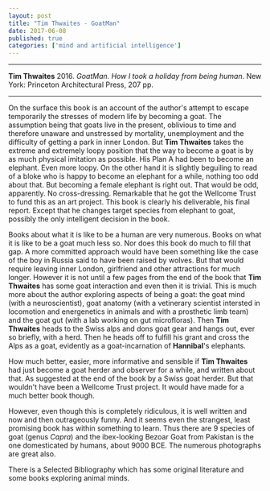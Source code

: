 ```yaml
---
layout: post
title: "Tim Thwaites - GoatMan"
date: 2017-06-08
published: true
categories: ['mind and artificial intelligence']
---
```



***
<b>Tim Thwaites</b> 2016. _GoatMan. How I took a holiday from being human_. New York: Princeton Architectural Press, 207 pp.

***


On the surface this book is an account of the author's attempt to escape temporarily the stresses of modern life by becoming a goat.  The assumption being that goats live in the present, oblivious to time and therefore unaware and unstressed by mortality, unemployment and the difficulty of getting a park in inner London.  But **Tim Thwaites** takes the extreme and extremely loopy position that the way to become a goat is by as much physical imitation as possible.  His Plan A had been to become an elephant.  Even more loopy.  On the other hand it is slightly beguiling to read of a bloke who is happy to become an elephant for a while, nothing too odd about that.  But becoming a female elephant is right out.  That would be odd, apparently.  No cross-dressing.  Remarkable that he got the Wellcome Trust to fund this as an art project.  This book is clearly his deliverable, his final report.  Except that he changes target species from elephant to goat, possibly the only intelligent decision in the book.

Books about what it is like to be a human are very numerous.  Books on what it is like to be a goat much less so.  Nor does this book do much to fill that gap.  A more committed approach would have been something like the case of the boy in Russia said to have been raised by wolves. But that would require leaving inner London, girlfriend and other attractions for much longer.  However it is not until a few pages from the end of the book that **Tim Thwaites** has some goat interaction and even then it is trivial.  This is much more about the author exploring aspects of being a goat: the goat mind (with a neuroscientist), goat anatomy (with a vetinerary scientist intersted in locomotion and energenetics in animals and with a prosthetic limb team) and the goat gut (with a lab working on gut microfloras).  Then **Tim Thwaites** heads to the Swiss alps and dons goat gear and hangs out, ever so briefly, with a herd.  Then he heads off to fulfill his grant and cross the Alps as a goat, evidently as a goat-incarnation of **Hannibal**'s elephants. 

How much better, easier, more informative and sensible if **Tim Thwaites** had just become a goat herder and observer for a while, and written about that.  As suggested at the end of the book by a Swiss goat herder.  But that wouldn't have been a Wellcome Trust project.  It would have made for a much better book though. 

<img align="right" src="http://timeteam.github.io/images/goatman_hires-rgb-50_custom-1b0453ed7ac80449fc671e5fcfa7d59bb3eb96f3-s800-c85.jpg" alt=""> 

However, even though this is completely ridiculous, it is well written and now and then outrageously funny.  And it seems even the strangest, least promising book has within something to learn.  Thus  there are 9 species of goat (genus _Capra_) and the ibex-looking Bezoar Goat from Pakistan is the one domesticated by humans, about 9000 BCE.  The numerous photographs are great also.

There is a Selected Bibliography which has some original literature and some books exploring animal minds.



